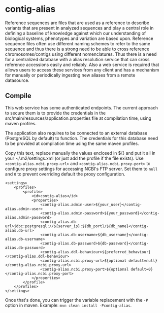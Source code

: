 
# contig-alias #
Reference sequences are files that are used as a reference to describe variants that are present in analyzed sequences and play a central role in defining a baseline of knowledge against which our understanding of biological systems, phenotypes and variation are based upon. Reference sequence files often use different naming schemes to refer to the same sequence and thus there is a strong need to be able to cross reference chromosomes/contigs using different nomenclatures. Thus there is a need for a centralized database with a alias resolution service that can cross reference accessions easily and reliably. Also a web service is required that allows users to access these services from any client and has a mechanism for manually or periodically ingesting new aliases from a remote datasource.


## Compile

This web service has some authenticated endpoints. The current approach to secure them is to provide the credentials in the src/main/resources/application.properties file at compilation time, using maven profiles.

The application also requires to be connected to an external database (PostgreSQL by default) to function. The credentials for this database need to be provided at compilation time using the same maven profiles. 

Copy this text, replace manually the values enclosed in ${} and put it all in your ~/.m2/settings.xml (or just add the profile if the file exists).
Use ```<contig-alias.ncbi.proxy-url>``` and ```<contig-alias.ncbi.proxy-port>``` to configure proxy settings for accessing NCBI's FTP server. Set them to ```null``` and ```0``` to prevent overriding default the proxy configuration.
```
<settings>
    <profiles>
        <profile>
            <id>contig-alias</id>
            <properties>
                <contig-alias.admin-user>${your_user}</contig-alias.admin-user>
                <contig-alias.admin-password>${your_password}</contig-alias.admin-password>
                <contig-alias.db-url>jdbc:postgresql://${server_ip}:${db_port}/${db_name}</contig-alias.db-url>
                <contig-alias.db-username>${db_username}</contig-alias.db-username>
                <contig-alias.db-password>${db-password}</contig-alias.db-password>
                <contig-alias.ddl-behaviour>${preferred_behaviour}</contig-alias.ddl-behaviour>
                <contig-alias.ncbi.proxy-url>${optional default=null}</contig-alias.ncbi.proxy-url>
                <contig-alias.ncbi.proxy-port>${optional default=0}</contig-alias.ncbi.proxy-port>
            </properties>
        </profile>
    </profiles>
</settings>
```

Once that's done, you can trigger the variable replacement with the `-P` option in maven. Example: `mvn clean install -Pcontig-alias`.
 
